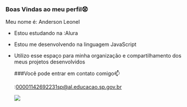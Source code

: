 ### Boas Vindas ao meu perfil😧

Meu nome é: Anderson Leonel 
- Estou estudando na :Alura
- Estou me desenvolvendo na linguagem JavaScript
- Utilizo esse espaço para minha organização e compartilhamento dos meus projetos desenvolvidos

  ###Você pode entrar em contato comigo📫

  :00001142692231sp@al.educacao.sp.gov.br


  ![](https://media1.tenor.com/m/r0lP8SLg5eYAAAAd/running-quick.gif)
